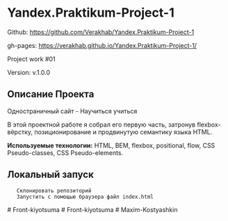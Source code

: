 # Yandex.Praktikum-Project-1

Github: https://github.com/Verakhab/Yandex.Praktikum-Project-1

gh-pages: https://verakhab.github.io/Yandex.Praktikum-Project-1/

Project work #01

Version: v.1.0.0

## Описание Проекта

Одностраничный сайт - Научиться учиться

В этой проектной работе я собрал его первую часть, затронув flexbox-вёрстку, позиционирование и продвинутую семантику языка HTML.

__Используемые технологии:__ HTML, BEM, flexbox, positional, flow, CSS Pseudo-classes, CSS Pseudo-elements.

## Локальный запуск
  ```
     Склонировать репозиторий
     Запустить с помощью браузера файл index.html
  ```
  #   F r o n t - k i y o t s u m a  
 #   F r o n t - k i y o t s u m a  
 #   M a x i m - K o s t y a s h k i n  
 